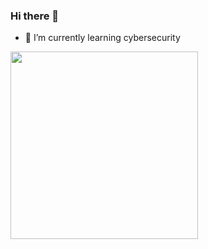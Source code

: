 ### Hi there 👋

- 🌱 I’m currently learning cybersecurity

<img width="300px" src="https://user-images.githubusercontent.com/68731560/180169808-0f05ff36-b723-4a1a-93b4-379cccca9c3b.gif"/>

<!--
**Licornily/Licornily** is a ✨ _special_ ✨ repository because its `README.md` (this file) appears on your GitHub profile.

Here are some ideas to get you started:

- 🔭 I’m currently working on ...
- 🌱 I’m currently learning ...
- 👯 I’m looking to collaborate on ...
- 🤔 I’m looking for help with ...
- 💬 Ask me about ...
- 📫 How to reach me: ...
- 😄 Pronouns: ...
- ⚡ Fun fact: ...
-->
